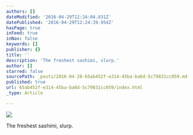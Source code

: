 ```yaml
---
authors: []
dateModified: '2016-04-29T12:24:04.831Z'
datePublished: '2016-04-29T12:24:39.954Z'
hasPage: true
inFeed: true
inNav: false
keywords: []
publisher: {}
title: ''
description: 'The freshest sashimi, slurp.'
author: []
starred: false
sourcePath: _posts/2016-04-28-65ab452f-e314-45ba-ba6d-5c79831cc059.md
published: true
url: 65ab452f-e314-45ba-ba6d-5c79831cc059/index.html
_type: Article

---
```

![](https://s3-us-west-2.amazonaws.com/the-grid-img/p/8b0f97b00598040338698db49536938e4b89a28e.jpg)

The freshest sashimi, slurp.